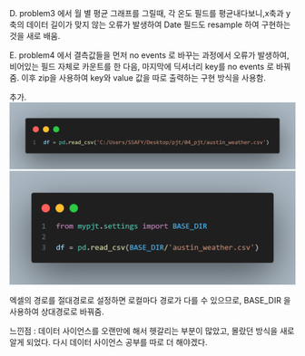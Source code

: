 D. problem3 에서 월 별 평균 그래프를 그릴때, 각 온도 필드를 평균내다보니,x축과 y축의 데이터 길이가 맞지 않는 오류가 발생하여 Date 필드도 resample 하여 구현하는 것을 새로 배움.

E. problem4 에서 결측값들을 먼저 no events 로 바꾸는 과정에서 오류가 발생하여,  비어있는 필드 자체로 카운트를 한 다음, 마지막에 딕셔너리 key를  no events 로 바꿔줌. 이후 zip을 사용하여 key와 value 값을 따로 출력하는 구현 방식을 사용함.

추가.
![Alt text](image-1.png)
![Alt text](image.png)

엑셀의 경로를 절대경로로 설정하면 로컬마다 경로가 다를 수 있으므로, BASE_DIR 을 사용하여 상대경로로 바꿔줌.



느낀점 : 데이터 사이언스를 오랜만에 해서 헷갈리는 부분이 많았고, 몰랐던 방식을 새로 알게 되었다. 다시 데이터 사이언스 공부를 따로 더 해야겠다.